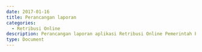 ```yaml
---
date: 2017-01-16
title: Perancangan laporan
categories:
  - Retribusi Online
description: Perancangan laporan aplikasi Retribusi Online Pemerintah Provinsi Banten
type: Document
---
```


